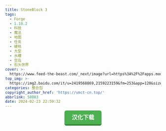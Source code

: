 ```yaml
---
title: StoneBlock 3
tags:
  - Forge
  - 1.18.2
  - 科技
  - 魔法
  - 地图
  - 任务
  - 硬核
  - 大型
  - 水槽
  - 空岛
  - 石头世界
cover: >-
  https://www.feed-the-beast.com/_next/image?url=https%3A%2F%2Fapps.modpacks.ch%2Fmodpacks%2Fart%2F96%2Fstoneblock_logo.png&w=640&q=75
top_img: >-
  https://img2.baidu.com/it/u=2419568869,2159223159&fm=253&app=120&size=w931&n=0&f=JPEG&fmt=auto?sec=1689872400&t=2a0844621bc879b3f769b37fccbbed1d
categories: 整合包
copyright_author_href: 'https://vmct-cn.top/'
abbrlink: 58083
date: 2024-02-23 22:59:32
---
```

<center><a style = "background-color: #4caf50;box-shadow: 0 4px #357e36;border: none;border-radius: 6px;padding: 12px 24px;font-size: 18px;font-weight: bold;color: #fff;transition: all 0.2s ease-in-out;text-decoration: none;cursor: pointer;" href=https://vmct-cn.top/modpacks/sb3/index.html>汉化下载</a></center>